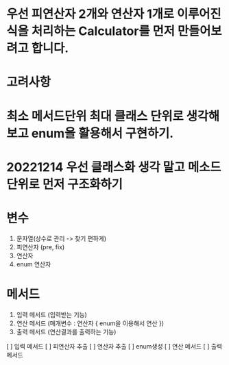 # 우선 피연산자 2개와 연산자 1개로 이루어진 식을 처리하는 Calculator를 먼저 만들어보려고 합니다.

# 고려사항
# 최소 메서드단위 최대 클래스 단위로 생각해보고 enum을 활용해서 구현하기.
# 20221214 우선 클래스화 생각 말고 메소드 단위로 먼저 구조화하기

# 변수
   1. 문자열(상수로 관리 -> 찾기 편하게)
   2. 피연산자 (pre, fix)
   3. 연산자 
   4. enum 연산자
# 메서드
   1. 입력 메서드 (입력받는 기능)
   2. 연산 메서드 (매개변수 : 연산자 { enum을 이용해서 연산 })
   3. 출력 메서드 (연산결과를 출력하는 기능)
   

[ ] 입력 메서드
[ ] 피연산자 추출
[ ] 연산자 추출
[ ] enum생성
[ ] 연산 메서드
[ ] 출력 메서드